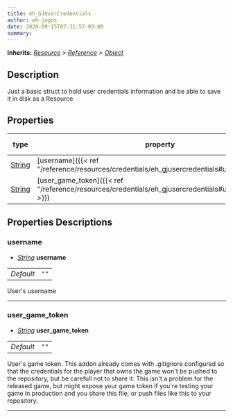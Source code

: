 ```yaml
---  
title: eh_GJUserCredentials  
author: eh-jogos  
date: 2020-09-15T07:31:57-03:00  
summary:   
---  
```

**Inherits:** _[Resource](https://docs.godotengine.org/en/stable/classes/class_resource.html) > [Reference](https://docs.godotengine.org/en/stable/classes/class_reference.html) > [Object](https://docs.godotengine.org/en/stable/classes/class_object.html)_  
## Description  
 Just a basic struct to hold user credentials information and be able to save it in disk 
 as a Resource
  
## Properties 
  
| type | property | default value |  
| ---- | -------- | ------------- |  
| [String](https://docs.godotengine.org/en/stable/classes/class_string.html) | [username]({{< ref "/reference/resources/credentials/eh_gjusercredentials#username" >}}) |  |  
| [String](https://docs.godotengine.org/en/stable/classes/class_string.html) | [user_game_token]({{< ref "/reference/resources/credentials/eh_gjusercredentials#user_game_token" >}}) |  |  
  
## Properties Descriptions  
  
### username 
- _[String](https://docs.godotengine.org/en/stable/classes/class_string.html)_ **username**  
  
| | |  
| - |:-:|  
| _Default_ | ` "" ` |  

 User's username
  
---------
### user_game_token 
- _[String](https://docs.godotengine.org/en/stable/classes/class_string.html)_ **user_game_token**  
  
| | |  
| - |:-:|  
| _Default_ | ` "" ` |  

 User's game token. This addon already comes with .gitignore configured so that the credentials for
 the player that owns the game won't be pushed to the repository, but be carefull not to share it.
 This isn't a problem for the released game, but might expose your game token if you're testing
 your game in production and you share this file, or push files like this to your repository.
  
---------
